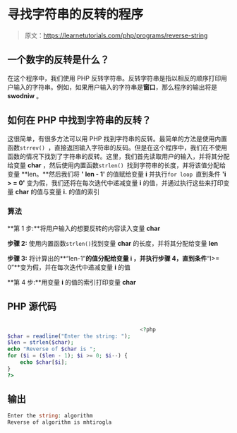 # 寻找字符串的反转的程序

> 原文：<https://learnetutorials.com/php/programs/reverse-string>

## 一个数字的反转是什么？

在这个程序中，我们使用 PHP 反转字符串。反转字符串是指以相反的顺序打印用户输入的字符串。例如，如果用户输入的字符串是**窗口**，那么程序的输出将是 **swodniw** 。

## 如何在 PHP 中找到字符串的反转？

这很简单，有很多方法可以用 PHP 找到字符串的反转。最简单的方法是使用内置函数`strrev() `，直接返回输入字符串的反码。但是在这个程序中，我们在不使用函数的情况下找到了字符串的反转。这里，我们首先读取用户的输入，并将其分配给变量 **char** ，然后使用内置函数`strlen() `找到字符串的长度，并将该值分配给变量 **len。**然后我们将 **'** **len - 1'** 的值赋给变量 **i** 并执行`for loop `直到条件 **'i > = 0'** 变为假，我们还将在每次迭代中递减变量 **i** 的值，并通过执行这些来打印变量 **char** 的值与变量 **i.** 的值的索引

### 算法

**第 1 步:**将用户输入的想要反转的内容读入变量 **char**

**步骤 2:** 使用内置函数`strlen()`找到变量 **char** 的长度，并将其分配给变量 **len**

**步骤 3:** 将计算出的**“len-1”**的值分配给变量 **i** ，并执行步骤 4，直到条件**“I>= 0”**变为假，并在每次迭代中递减变量 **i** 的值

**第 4 步:**用变量 **i** 的值的索引打印变量 **char**

## PHP 源代码

```php

                                          <?php
$char = readline("Enter the string: ");
$len = strlen($char);
echo "Reverse of $char is ";
for ($i = ($len - 1); $i >= 0; $i--) {
    echo $char[$i];
}
?>

```

## 输出

```php
Enter the string: algorithm
Reverse of algorithm is mhtirogla
```